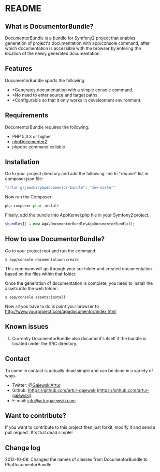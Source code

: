 README
======

What is DocumentorBundle?
----------------

DocumentorBundle is a bundle for Symfony2 project that enables generation of project's documentation with app/console command, after which documentation is
accessible with the browser by entering the location of the newly generated documentation.


Features
--------

DocumentorBundle sports the following:

* *Generates documentation with a simple console command.
* *No need to enter source and target paths.
* *Configurable so that it only works in development environment.


Requirements
------------

DocumentorBundle requires the following:

* PHP 5.3.3 or higher
* [phpDocumentor2](https://github.com/phpDocumentor/phpDocumentor2) 
* phpdoc command callable


Installation
------------

Go to your project directory and add the following line to "require" list in composer.json file:

```php
"artur-gajewski/phpdocumentor-bundle": "dev-master"
```

Now run the Composer:

```php
php composer.phar install
```

Finally, add the bundle into AppKernel.php file in your Symfony2 project.

```php
$bundles[] = new Aga\DocumentorBundle\AgaDocumentorBundle();
```


How to use DocumentorBundle?
----------------------------

Go to your project root and run the command:

    $ app/console documentation:create

This command will go through your src folder and created documentation based on the files within that folder.

Once the generation of documentation is complete, you need to install the assets into the web folder:

    $ app/console assets:install

Now all you have to do is point your browser to http://www.yourproject.com/agadocumentor/index.html


Known issues
------------

1. Currently DocumentorBundle also document's itself if the bundle is located under the SRC directory.


Contact
-------

To come in contact is actually dead simple and can be done in a variety of ways.

* Twitter: [@GajewskiArtur](http://twitter.com/GajewskiArtur)
* Github: [https://github.com/artur-gajewski](https://github.com/artur-gajewski)
* E-mail:  [info@arturgajewski.com](mailto:info@arturgajewski.com)


Want to contribute?
------------------

If you want to contribute to this project then just forkit, modify it and send a pull request. It's that dead simple!


Change log
----------

2012-10-08: Changed the names of classes from DocumentorBundle to PhpDocumentorBundle
